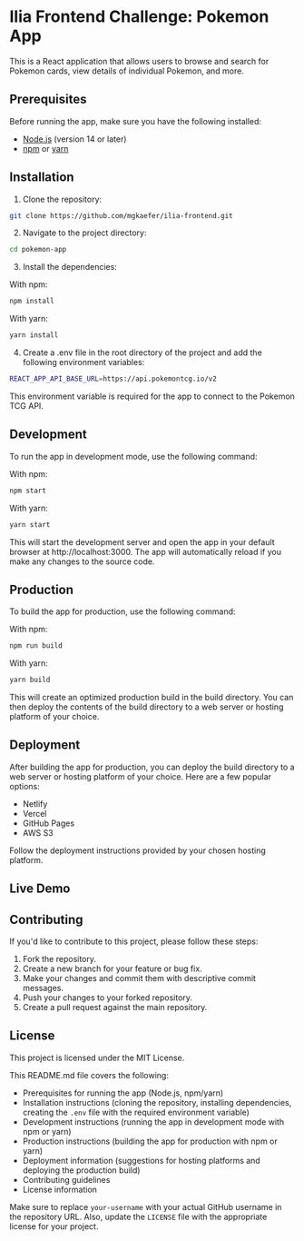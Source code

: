 # Ilia Frontend Challenge: Pokemon App

This is a React application that allows users to browse and search for Pokemon cards, view details of individual Pokemon, and more.

## Prerequisites

Before running the app, make sure you have the following installed:

- [Node.js](https://nodejs.org/en/) (version 14 or later)
- [npm](https://www.npmjs.com/) or [yarn](https://yarnpkg.com/)

## Installation

1. Clone the repository:

```bash
git clone https://github.com/mgkaefer/ilia-frontend.git
```

2. Navigate to the project directory:

```bash
cd pokemon-app
```

3. Install the dependencies:

With npm:

```bash
npm install
```

With yarn:

```bash
yarn install
```

4. Create a .env file in the root directory of the project and add the following environment variables:

```bash
REACT_APP_API_BASE_URL=https://api.pokemontcg.io/v2
```

This environment variable is required for the app to connect to the Pokemon TCG API.

## Development

To run the app in development mode, use the following command:

With npm:

```bash
npm start
```

With yarn:

```bash
yarn start
```

This will start the development server and open the app in your default browser at http://localhost:3000. The app will automatically reload if you make any changes to the source code.

## Production

To build the app for production, use the following command:

With npm:

```bash
npm run build
```

With yarn:

```bash
yarn build
```

This will create an optimized production build in the build directory. You can then deploy the contents of the build directory to a web server or hosting platform of your choice.

## Deployment

After building the app for production, you can deploy the build directory to a web server or hosting platform of your choice. Here are a few popular options:

- Netlify
- Vercel
- GitHub Pages
- AWS S3

Follow the deployment instructions provided by your chosen hosting platform.

## Live Demo


## Contributing

If you'd like to contribute to this project, please follow these steps:

1. Fork the repository.
2. Create a new branch for your feature or bug fix.
3. Make your changes and commit them with descriptive commit messages.
4. Push your changes to your forked repository.
5. Create a pull request against the main repository.

## License

This project is licensed under the MIT License.

This README.md file covers the following:

- Prerequisites for running the app (Node.js, npm/yarn)
- Installation instructions (cloning the repository, installing dependencies, creating the `.env` file with the required environment variable)
- Development instructions (running the app in development mode with npm or yarn)
- Production instructions (building the app for production with npm or yarn)
- Deployment information (suggestions for hosting platforms and deploying the production build)
- Contributing guidelines
- License information

Make sure to replace `your-username` with your actual GitHub username in the repository URL. Also, update the `LICENSE` file with the appropriate license for your project.
```